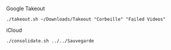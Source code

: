 

Google Takeout

```
./takeout.sh ~/Downloads/Takeout "Corbeille" "Failed Videos"
```

iCloud

```
./consolidate.sh ../../Sauvegarde
```

